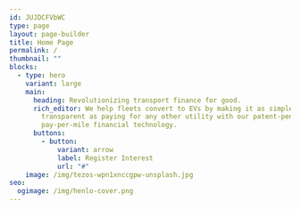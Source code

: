 ```yaml
---
id: JUJDCFVbWC
type: page
layout: page-builder
title: Home Page
permalink: /
thumbnail: ""
blocks:
  - type: hero
    variant: large
    main:
      heading: Revolutionizing transport finance for good.
      rich_editor: We help fleets convert to EVs by making it as simple, easy and
        transparent as paying for any other utility with our patent-pending
        pay-per-mile financial technology.
      buttons:
        - button:
            variant: arrow
            label: Register Interest
            url: "#"
    image: /img/tezos-wpn1xnccgpw-unsplash.jpg
seo:
  ogimage: /img/henlo-cover.png
---
```

